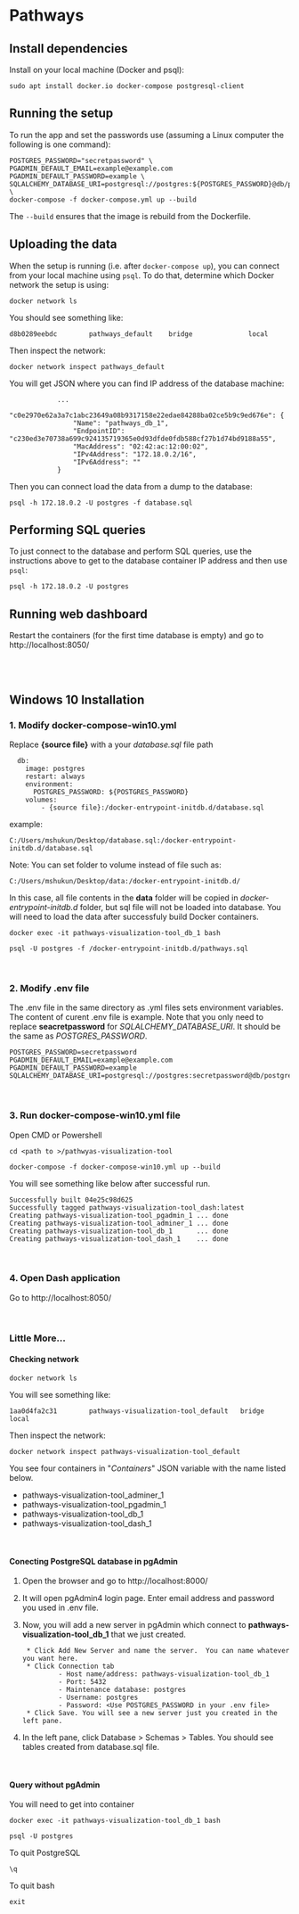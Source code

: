 # Pathways

## Install dependencies

Install on your local machine (Docker and psql):

```
sudo apt install docker.io docker-compose postgresql-client
```

## Running the setup

To run the app and set the passwords use (assuming a Linux computer
the following is one command):

```
POSTGRES_PASSWORD="secretpassword" \
PGADMIN_DEFAULT_EMAIL=example@example.com PGADMIN_DEFAULT_PASSWORD=example \
SQLALCHEMY_DATABASE_URI=postgresql://postgres:${POSTGRES_PASSWORD}@db/postgres \
docker-compose -f docker-compose.yml up --build
```

The `--build` ensures that the image is rebuild from the Dockerfile.

## Uploading the data

When the setup is running (i.e. after `docker-compose up`), you can
connect from your local machine using `psql`.
To do that, determine which Docker network the setup is using:

```
docker network ls
```

You should see something like:

```
d8b0289eebdc        pathways_default    bridge              local
```

Then inspect the network:

```
docker network inspect pathways_default
```

You will get JSON where you can find IP address of the database machine:

```
            ...
            "c0e2970e62a3a7c1abc23649a08b9317158e22edae84288ba02ce5b9c9ed676e": {
                "Name": "pathways_db_1",
                "EndpointID": "c230ed3e70738a699c924135719365e0d93dfde0fdb588cf27b1d74bd9188a55",
                "MacAddress": "02:42:ac:12:00:02",
                "IPv4Address": "172.18.0.2/16",
                "IPv6Address": ""
            }
```

Then you can connect load the data from a dump to the database:

```
psql -h 172.18.0.2 -U postgres -f database.sql
```

## Performing SQL queries

To just connect to the database and perform SQL queries, use the
instructions above to get to the database container IP address and then
use `psql`:

```
psql -h 172.18.0.2 -U postgres
```

## Running web dashboard

Restart the containers (for the first time database is empty) and go to http://localhost:8050/

<br>
<br>


## Windows 10 Installation

### 1. Modify docker-compose-win10.yml

Replace **{source file}** with a your *database.sql* file path
```
  db:
    image: postgres
    restart: always
    environment:
      POSTGRES_PASSWORD: ${POSTGRES_PASSWORD}
    volumes:
        - {source file}:/docker-entrypoint-initdb.d/database.sql
```
example: 
```
C:/Users/mshukun/Desktop/database.sql:/docker-entrypoint-initdb.d/database.sql
```
Note:
You can set folder to volume instead of file such as: 
```
C:/Users/mshukun/Desktop/data:/docker-entrypoint-initdb.d/
```
In this case, all file contents in the **data** folder will be copied in *docker-entrypoint-initdb.d* folder, but sql file will not be loaded into database. You will need to load the data after successfuly build Docker containers.
```
docker exec -it pathways-visualization-tool_db_1 bash
```
```
psql -U postgres -f /docker-entrypoint-initdb.d/pathways.sql
``` 

<br>

### 2. Modify .env file

The .env file in the same directory as .yml files sets environment variables.  The content of curent .env file is example. Note that you only need to replace **seacretpassword** for *SQLALCHEMY_DATABASE_URI*. It should be the same as *POSTGRES_PASSWORD*.

```
POSTGRES_PASSWORD=secretpassword
PGADMIN_DEFAULT_EMAIL=example@example.com
PGADMIN_DEFAULT_PASSWORD=example
SQLALCHEMY_DATABASE_URI=postgresql://postgres:secretpassword@db/postgres
```

<br>

### 3. Run docker-compose-win10.yml file
Open CMD or Powershell
```
cd <path to >/pathwyas-visualization-tool
```
```
docker-compose -f docker-compose-win10.yml up --build
```
You will see something like below after successful run.
```
Successfully built 04e25c98d625
Successfully tagged pathways-visualization-tool_dash:latest
Creating pathways-visualization-tool_pgadmin_1 ... done
Creating pathways-visualization-tool_adminer_1 ... done
Creating pathways-visualization-tool_db_1      ... done
Creating pathways-visualization-tool_dash_1    ... done
```

<br>

### 4. Open Dash application
Go to http://localhost:8050/

<br>


### Little More...


#### Checking network
```
docker network ls
```
You will see something like:
```
1aa0d4fa2c31        pathways-visualization-tool_default   bridge              local
```
Then inspect the network:
```
docker network inspect pathways-visualization-tool_default
```
You see four containers in "*Containers*" JSON variable with the name listed below.
- pathways-visualization-tool_adminer_1
- pathways-visualization-tool_pgadmin_1
- pathways-visualization-tool_db_1
- pathways-visualization-tool_dash_1

<br>

#### Conecting PostgreSQL database in pgAdmin
1. Open the browser and go to http://localhost:8000/
2. It will open pgAdmin4 login page.  Enter email address and password you used in .env file.
3. Now, you will add a new server in pgAdmin which connect to **pathways-visualization-tool_db_1** that we just created.

        * Click Add New Server and name the server.  You can name whatever you want here.
        * Click Connection tab
                - Host name/address: pathways-visualization-tool_db_1
                - Port: 5432
                - Maintenance database: postgres
                - Username: postgres
                - Password: <Use POSTGRES_PASSWORD in your .env file>
        * Click Save. You will see a new server just you created in the left pane.
4. In the left pane, click Database > Schemas > Tables.  You should see tables created from database.sql file.

<br>

#### Query without pgAdmin
You will need to get into container
```
docker exec -it pathways-visualization-tool_db_1 bash
```
```
psql -U postgres
``` 
To quit PostgreSQL
```
\q
```
To quit bash
``` 
exit
```

